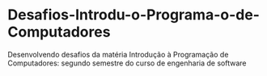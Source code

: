 # Desafios-Introdu-o-Programa-o-de-Computadores
Desenvolvendo desafios da matéria Introdução à Programação de Computadores: segundo semestre do curso de engenharia de software
